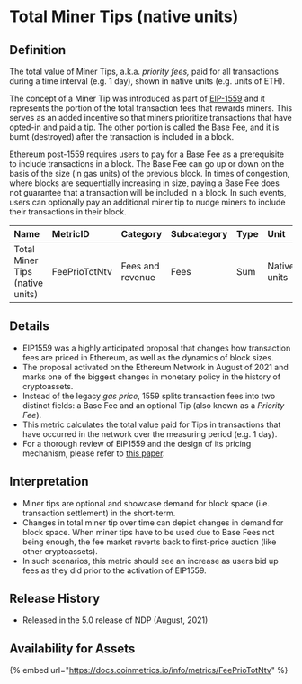 # Total Miner Tips \(native units\)

## Definition

The total value of Miner Tips, a.k.a. _priority fees,_ paid for all transactions during a time interval \(e.g. 1 day\), shown in native units \(e.g. units of ETH\).

The concept of a Miner Tip was introduced as part of [EIP-1559](https://notes.ethereum.org/@vbuterin/eip-1559-faq) and it represents the portion of the total transaction fees that rewards miners. This serves as an added incentive so that miners prioritize transactions that have opted-in and paid a tip. The other portion is called the Base Fee, and it is burnt \(destroyed\) after the transaction is included in a block.

Ethereum post-1559 requires users to pay for a Base Fee as a prerequisite to include transactions in a block. The Base Fee can go up or down on the basis of the size \(in gas units\) of the previous block. In times of congestion, where blocks are sequentially increasing in size, paying a Base Fee does not guarantee that a transaction will be included in a block. In such events, users can optionally pay an additional miner tip to nudge miners to include their transactions in their block.

| Name | MetricID | Category | Subcategory | Type | Unit | Interval |
| :--- | :--- | :--- | :--- | :--- | :--- | :--- |
| Total Miner Tips \(native units\) | FeePrioTotNtv | Fees and revenue | Fees | Sum | Native units | 1 day |

## Details

* EIP1559 was a highly anticipated proposal that changes how transaction fees are priced in Ethereum, as well as the dynamics of block sizes.
* The proposal activated on the Ethereum Network in August of 2021 and marks one of the biggest changes in monetary policy in the history of cryptoassets.
* Instead of the legacy _gas price_, 1559 splits transaction fees into two distinct fields: a Base Fee and an optional Tip \(also known as a _Priority Fee_\).
* This metric calculates the total value paid for Tips in transactions that have occurred in the network over the measuring period \(e.g. 1 day\).
* For a thorough review of EIP1559 and the design of its pricing mechanism, please refer to [this paper](https://arxiv.org/pdf/2012.00854.pdf).

## Interpretation

* Miner tips are optional and showcase demand for block space \(i.e. transaction settlement\) in the short-term.
* Changes in total miner tip over time can depict changes in demand for block space. When miner tips have to be used due to Base Fees not being enough, the fee market reverts back to first-price auction \(like other cryptoassets\).
* In such scenarios, this metric should see an increase as users bid up fees as they did prior to the activation of EIP1559.

## Release History

* Released in the 5.0 release of NDP \(August, 2021\)

## Availability for Assets

{% embed url="https://docs.coinmetrics.io/info/metrics/FeePrioTotNtv" %}




